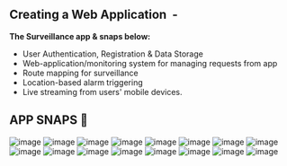 ## Creating a Web Application  -

**The Surveillance app & snaps below:**
- User Authentication, Registration & Data Storage
- Web-application/monitoring system for managing requests from app
- Route mapping for surveillance
- Location-based alarm triggering
- Live streaming from users' mobile devices.

## APP SNAPS 📸

![image](https://github.com/user-attachments/assets/fd2ba8da-e250-4d0c-bfd9-cf0911419eba)
![image](https://github.com/user-attachments/assets/2091fe21-125b-41a8-b9eb-e842c4d70cd4)
![image](https://github.com/user-attachments/assets/5cf0be1d-b74d-477f-b59d-112976d73168)
![image](https://github.com/user-attachments/assets/65647a8d-cd34-4421-8f1d-564afa14c01b)
![image](https://github.com/user-attachments/assets/d91eb017-6f9b-4b08-9a60-ec88c4a7f32a)
![image](https://github.com/user-attachments/assets/c3cea59b-841a-4a9a-8ae4-e868d61ae9b4)
![image](https://github.com/user-attachments/assets/1e270f30-d8f7-4d39-b96a-0c5a6d989b33)
![image](https://github.com/user-attachments/assets/3199f98b-b494-4cae-a6e9-ecaa98acbabd)
![image](https://github.com/user-attachments/assets/bf03cb46-0130-47e6-b582-a51a91c78c35)
![image](https://github.com/user-attachments/assets/c19a8024-5fea-4813-a7ce-cf56cde815d2)
![image](https://github.com/user-attachments/assets/a1bfa052-4a38-42c0-9586-64846c0e05bf)
![image](https://github.com/user-attachments/assets/bcae7b4c-5186-4cec-a6e7-8bf66a3992b5)
![image](https://github.com/user-attachments/assets/9120076d-ebce-4c87-b84d-74fafda9d168)
![image](https://github.com/user-attachments/assets/0d3aac1c-020b-4836-9c0e-89216f6b58b7)
![image](https://github.com/user-attachments/assets/5ae76cb2-5838-4e8d-bd5b-f8d4f9d2a30a)
![image](https://github.com/user-attachments/assets/5aeb5e8d-6fbc-4e56-bfad-8c93a39f0c8e)

